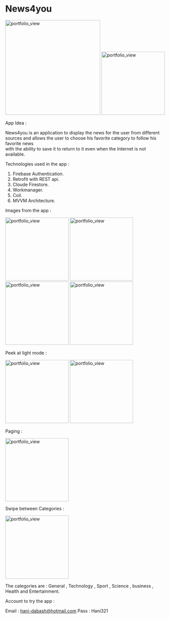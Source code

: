 # News4you

<img width="300" alt="portfolio_view" src="https://launch.sa/assets/images/logos/tuwaiq1000-dark.svg">


<img width="200" alt="portfolio_view" src="https://media2.giphy.com/media/KLp9F4gdqq2la5H1oa/giphy.gif?cid=790b76119c5222555287c2a693ac1ee2ee27ff85e2e59624&rid=giphy.gif&ct=g">


App Idea :

  News4you is an application to display the news for the user from different sources 
  and allows the user to choose his favorite category to follow his favorite news   
  with the ability to save it to return to it even when the Internet is not available.

Technologies used in the app :

  1. Firebase Authentication.
  2. Retrofit with REST api.
  3. Cloude Firestore.
  4. Workmanager.
  5. Coil.
  6. MVVM Architecture.
  
Images from the app :

<img width="200" alt="portfolio_view" src="https://i.ibb.co/0rd189z/Screenshot-News4you.jpg"> <img width="200" alt="portfolio_view" src="https://i.ibb.co/SvJKSRT/Screenshot-News4you.jpg"> <img width="200" alt="portfolio_view" src="https://i.ibb.co/gWCnZWK/Screenshot-News4you.jpg"> <img width="200" alt="portfolio_view" src="https://i.ibb.co/C9J19Z6/Screenshot-News4you.jpg">


Peek at light mode :

<img width="200" alt="portfolio_view" src="https://i.ibb.co/cgCh73C/Screenshot-News4you.jpg"> <img width="200" alt="portfolio_view" src="https://i.ibb.co/B2j3Hj3/Screenshot-News4you.jpg">


Paging :

<img width="200" alt="portfolio_view" src="https://media3.giphy.com/media/hbMLDC6nRZwjgHcUCe/giphy.gif?cid=790b76111c50c8ee22e3c0321f1fe33851eb36ec1f6b79c5&rid=giphy.gif&ct=g">


Swipe between Categories :


<img width="200" alt="portfolio_view" src="https://media0.giphy.com/media/RfkHxQoXCa2mRQUwxf/giphy.webp">


The categories are :
  General , Technology , Sport , Science , business , Health and Entertainment.


Account to try the app :

  Email : hani-dabash@hotmail.com
  Pass : Hani321

